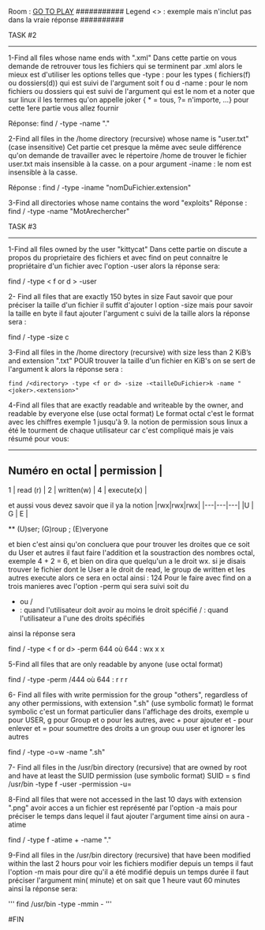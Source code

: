 Room : <a href="tryhackme.com/room/thefindcommand">GO TO PLAY</a>
###########
Legend
<> : exemple mais n'inclut pas dans la vraie réponse
##########

TASK #2
_____________
1-Find all files whose name ends with ".xml"
Dans cette partie on vous demande de retrouver tous les fichiers qui se terminent par .xml alors
le mieux est d'utiliser les options telles que
-type : pour les types ( fichiers(f) ou dossiers(d)) 
    qui est suivi de l'argument soit f ou d
-name : pour le nom fichiers ou dossiers
    qui est suivi de l'argument qui est le nom et a noter que sur linux il les termes qu'on appelle joker { * = tous, ?= n'importe, ...}
 pour cette 1ere partie vous allez fournir
 
 Réponse: find / -type <argument> -name "<joker>.<extensionArechercher>"
 
2-Find all files in the /home directory (recursive) whose name is "user.txt" (case insensitive)
Cet partie cet presque la même avec seule différence qu'on demande de travailler avec le répertoire
/home de trouver le fichier user.txt mais insensible à la casse.
on a pour argument -iname : le nom est insensible à la casse.

Réponse : find /<directoryAchercher> -type <f or d> -iname "nomDuFichier.extension"

3-Find all directories whose name contains the word "exploits"
Réponse : find / -type <f or d> -name "<joker>MotArechercher<joker>"


TASK #3
___________
1-Find all files owned by the user "kittycat"
Dans cette partie on discute a propos du proprietaire des fichiers et avec find on peut connaitre
le propriétaire d'un fichier avec l'option -user alors la réponse sera:

find / -type < f or d > -user <NomDuProprietaire>

2- Find all files that are exactly 150 bytes in size
Faut savoir que pour préciser la taille d'un fichier il suffit d'ajouter l option
-size mais pour savoir la taille en byte il faut ajouter l'argument c suivi de la taille alors la
réponse sera :

find / -type <f or d > -size <tailleDuFichier>c

3-Find all files in the /home directory (recursive) with size less than 2 KiB’s and extension ".txt"
POUR trouver la taille d'un fichier en KiB's on se sert de l'argument k alors la réponse sera :
```
find /<directory> -type <f or d> -size -<tailleDuFichier>k -name "<joker>.<extension>"
```
4-Find all files that are exactly readable and writeable by the owner, and readable by everyone else (use octal format)
Le format octal c'est le format avec les chiffres exemple 1 jusqu'à 9. la notion de permission sous linux
a été le tourment de chaque utilisateur car c'est compliqué mais je vais résumé pour vous:
___________________________________
Numéro en octal | permission       |
-----------------------------------
1               |   read (r)       |
2               |  written(w)      |
4               |   execute(x)     |

et aussi vous devez savoir que il ya la notion
|rwx|rwx|rwx|
|---|---|---|
|U  | G | E |

** (U)ser; (G)roup ; (E)veryone

et bien c'est ainsi qu'on concluera que pour trouver les droites que ce soit
du User et autres il faut faire l'addition et la soustraction des nombres octal, exemple
4 + 2 = 6, et bien on dira que quelqu'un a le droit wx. si je disais trouver
le fichier dont le User a le droit de read, le group de written et les autres execute alors ce sera en octal
ainsi : 124
Pour le faire avec find on a trois manieres avec l'option -perm qui sera suivi soit du
- ou /
- : quand l'utilisateur doit avoir au moins le droit spécifié
/ : quand l'utilisateur a l'une des droits spécifiés

ainsi la réponse sera 

find / -type < f or d> -perm 644
où 644 : wx x x

5-Find all files that are only readable by anyone (use octal format)

find / -type <f or d> -perm /444
où 644 : r r r

6- Find all files with write permission for the group "others", regardless of any other permissions, with extension ".sh" (use symbolic format)
le format symbolic c'est un format particulier dans l'affichage des droits, exemple
u pour USER, g pour Group et o pour les autres, avec + pour ajouter et - pour enlever et = pour soumettre
des droits a un group ouu user et ignorer les autres

find / -type <f or d> -o=w -name "<joker>.sh"

7- Find all files in the /usr/bin directory (recursive) that are owned by root and have at least the SUID permission (use symbolic format)
SUID = s 
find /usr/bin -type f -user <proprietaire> -permission -u=<SUIDvalue>

8-Find all files that were not accessed in the last 10 days with extension ".png"
avoir acces a un fichier est représenté par l'option -a mais pour préciser le temps dans lequel
il faut ajouter l'argument time ainsi on aura -atime

find / -type f -atime +<numberOfDays> -name "<joker>.<extension>"

9-Find all files in the /usr/bin directory (recursive) that have been modified within the last 2 hours
pour voir les fichiers modifier depuis un temps il faut l'option -m mais pour dire qu'il a été modifié depuis un temps durée il faut préciser l'argument min( minute) et on sait que 1 heure vaut 60 minutes ainsi la réponse sera:

'''
find /usr/bin -type <f or d> -mmin -<TempsModifierEnMinute>
'''


#FIN
